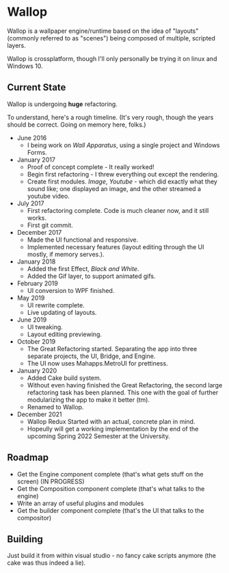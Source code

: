 # Wallop
Wallop is a wallpaper engine/runtime based on the idea of "layouts" (commonly referred to as "scenes") being composed of multiple, scripted layers.

Wallop is crossplatform, though I'll only personally be trying it on linux and Windows 10.

## Current State
Wallop is undergoing **huge** refactoring.

To understand, here's a rough timeline. (It's very rough, though the years should be correct. Going on memory here, folks.)
 * June 2016
   * I being work on *Wall Apparatus*, using a single project and Windows Forms.
 * January 2017
   * Proof of concept complete - It really worked!
   * Begin first refactoring - I threw everything out except the rendering.
   * Create first modules. *Image*, *Youtube* - which did exactly what they sound like; one displayed an image, and the other streamed a youtube video.
 * July 2017
   * First refactoring complete. Code is much cleaner now, and it still works.
   * First git commit.
 * December 2017
   * Made the UI functional and responsive.
   * Implemented necessary features (layout editing through the UI mostly, if memory serves.).
 * January 2018
   * Added the first Effect, *Black and White*.
   * Added the Gif layer, to support animated gifs.
 * February 2019
   * UI conversion to WPF finished.
 * May 2019
   * UI rewrite complete.
   * Live updating of layouts.
 * June 2019
   * UI tweaking.
   * Layout editing previewing.
 * October 2019
   * The Great Refactoring started. Separating the app into three separate projects, the UI, Bridge, and Engine.
   * The UI now uses Mahapps.MetroUI for prettiness.
* January 2020
  * Added Cake build system.
  * Without even having finished the Great Refactoring, the second large refactoring task has been planned. This one with the goal of further modularizing the app to make it better (tm).
  * Renamed to Wallop.
* December 2021
  * Wallop Redux Started with an actual, concrete plan in mind.
  * Hopeully will get a working implementation by the end of the upcoming Spring 2022 Semester at the University.


## Roadmap
* Get the Engine component complete (that's what gets stuff on the screen) (IN PROGRESS)
* Get the Composition component complete (that's what talks to the engine)
* Write an array of useful plugins and modules
* Get the builder component complete (that's the UI that talks to the compositor)

## Building
Just build it from within visual studio - no fancy cake scripts anymore (the cake was thus indeed a lie).

